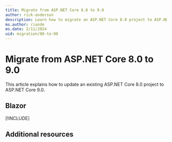 ```yaml
---
title: Migrate from ASP.NET Core 8.0 to 9.0
author: rick-anderson
description: Learn how to migrate an ASP.NET Core 8.0 project to ASP.NET Core 9.0.
ms.author: riande
ms.date: 2/11/2024
uid: migration/80-to-90
---
```

# Migrate from ASP.NET Core 8.0 to 9.0

This article explains how to update an existing ASP.NET Core 8.0 project to ASP.NET Core 9.0.

<!--

## Prerequisites

# [Visual Studio](#tab/visual-studio)

[!INCLUDE[](~/includes/net-prereqs-vs-9.0.md)]

# [Visual Studio Code](#tab/visual-studio-code)

[!INCLUDE[](~/includes/net-prereqs-vsc-9.0.md)]

---

-->

<!-- New content should be added to ~/migration/includes/aspnetcore-9/includes/{FILE}.md files. This will help prevent merge conflicts in this file. -->

## Blazor

[!INCLUDE[](~/migration/80-to-90/includes/blazor.md)]

## Additional resources
